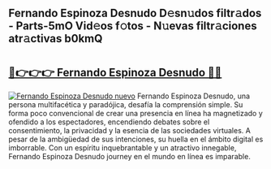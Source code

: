 ## Fernando Espinoza Desnudo D𝚎sn𝚞dos filtr𝚊dos - Parts-5mO Vid𝚎os f𝚘tos - N𝚞evas filtr𝚊ciones atr𝚊ctivas b0kmQ

# <h2><a href="http://mbapch.tromn.icu/?c=Fernando+Espinoza+Desnudo">🔗👉👉👉 Fernando Espinoza Desnudo 🔗🔗</a></h2>

[![Fernando Espinoza Desnudo nuevo](https://i.imgur.com/pEAQMta.gif)](http://mbapch.tromn.icu/?c=Fernando+Espinoza+Desnudo)
Fernando Espinoza Desnudo, una persona multifacética y paradójica, desafía la comprensión simple. Su forma poco convencional de crear una presencia en línea ha magnetizado y ofendido a los espectadores, encendiendo debates sobre el consentimiento, la privacidad y la esencia de las sociedades virtuales. A pesar de la ambigüedad de sus intenciones, su huella en el ámbito digital es imborrable. Con un espíritu inquebrantable y un atractivo innegable, Fernando Espinoza Desnudo journey en el mundo en línea es imparable.
